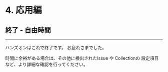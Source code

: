 # 4. 応用編

## 終了 - 自由時間

---

ハンズオンはこれで終了です。 お疲れさまでした。

時間に余裕がある場合は、その他に検出されたIssue や Collectionの 設定項目など、より詳細な確認を行ってください。

